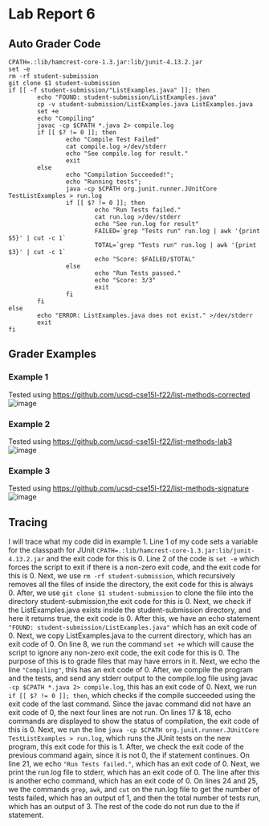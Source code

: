 
# Lab Report 6

## Auto Grader Code

```
CPATH=.:lib/hamcrest-core-1.3.jar:lib/junit-4.13.2.jar
set -e
rm -rf student-submission
git clone $1 student-submission
if [[ -f student-submission/"ListExamples.java" ]]; then
        echo "FOUND: student-submission/ListExamples.java"
        cp -v student-submission/ListExamples.java ListExamples.java
        set +e
        echo "Compiling"
        javac -cp $CPATH *.java 2> compile.log
        if [[ $? != 0 ]]; then
                echo "Compile Test Failed"
                cat compile.log >/dev/stderr
                echo "See compile.log for result."
                exit
        else
                echo "Compilation Succeeded!";
                echo "Running tests";
                java -cp $CPATH org.junit.runner.JUnitCore TestListExamples > run.log
                if [[ $? != 0 ]]; then
                        echo "Run Tests failed."
                        cat run.log >/dev/stderr
                        echo "See run.log for result"
                        FAILED=`grep "Tests run" run.log | awk '{print $5}' | cut -c 1`                        
                        TOTAL=`grep "Tests run" run.log | awk '{print $3}' | cut -c 1`
                        echo "Score: $FAILED/$TOTAL"
                else
                        echo "Run Tests passed."
                        echo "Score: 3/3" 
                        exit
                fi
        fi
else
        echo "ERROR: ListExamples.java does not exist." >/dev/stderr
        exit
fi
```

## Grader Examples

### Example 1

Tested using https://github.com/ucsd-cse15l-f22/list-methods-corrected
![image](https://user-images.githubusercontent.com/114563712/204357612-593e9cb7-2409-49e0-aaab-08baf575e440.png)

### Example 2

Tested using https://github.com/ucsd-cse15l-f22/list-methods-lab3
![image](https://user-images.githubusercontent.com/114563712/204357710-58a99e50-082f-47a6-94eb-508b9e2f7e1b.png)

### Example 3

Tested using https://github.com/ucsd-cse15l-f22/list-methods-signature
![image](https://user-images.githubusercontent.com/114563712/204357789-866a655e-1b23-45d8-84fb-ccd4badf366c.png)

## Tracing

I will trace what my code did in example 1.
Line 1 of my code sets a variable for the classpath for JUnit `CPATH=.:lib/hamcrest-core-1.3.jar:lib/junit-4.13.2.jar` and the exit code for this is 0.
Line 2 of the code is `set -e` which forces the script to exit if there is a non-zero exit code, and the exit code for this is 0. Next, we use 
`rm -rf student-submission`, which recursively removes all the files of inside the directory, the exit code for this is always 0. After, we use 
`git clone $1 student-submission` to clone the file into the directory student-submission,the exit code for this is 0. Next, we check if the ListExamples.java
exists inside the student-submission directory, and here it returns true, the exit code is 0. After this, we have an echo statement
`"FOUND: student-submission/ListExamples.java"` which has an exit code of 0. Next, we copy ListExamples.java to the current directory,
which has an exit code of 0. On line 8, we run the command `set +e` which will cause the script to ignore any non-zero exit code, 
the exit code for this is 0. The purpose of this is to grade files that may have errors in it. Next, we echo the line `"Compiling"`, this has an exit code of 0.
After, we compile the program and the tests, and send any stderr output to the compile.log file using javac `-cp $CPATH *.java 2> compile.log`, 
this has an exit code of 0. Next, we run `if [[ $? != 0 ]]; then`, which checks if the compile succeeded using the exit code of the last command. Since the
javac command did not have an exit code of 0, the next four lines are not run. On lines 17 & 18, echo commands are displayed to show the status of compilation,
the exit code of this is 0. Next, we run the line `java -cp $CPATH org.junit.runner.JUnitCore TestListExamples > run.log`, which runs the JUnit tests on
the new program, this exit code for this is 1. After, we check the exit code of the previous command again, since it is not 0, the if statement continues.
On line 21, we echo `"Run Tests failed."`, which has an exit code of 0. Next, we print the run.log file to stderr, which has an exit code of 0. The line after
this is another echo command, which has an exit code of 0. On lines 24 and 25, we the commands `grep`, `awk`, and `cut` on the run.log file to get the number
of tests failed, which has an output of 1, and then the total number of tests run, which has an output of 3. The rest of the code do not run due to the if
statement.

